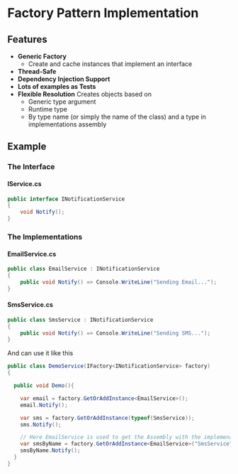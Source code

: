# Factory Pattern Implementation

## Features
- **Generic Factory**
   - Create and cache instances that implement an interface
- **Thread-Safe**
- **Dependency Injection Support**
- **Lots of examples as Tests** 
- **Flexible Resolution**
  Creates objects based on
  - Generic type argument
  - Runtime type
  - By type name (or simply the name of the class)
    and a type in implementations assembly


## Example

### The Interface

#### IService.cs
```csharp
public interface INotificationService
{
    void Notify();
}
```
### The Implementations 

#### EmailService.cs
```csharp
public class EmailService : INotificationService
{
    public void Notify() => Console.WriteLine("Sending Email...");
}
```
#### SmsService.cs
```csharp 
public class SmsService : INotificationService
{
    public void Notify() => Console.WriteLine("Sending SMS...");
}
```
And can use it like this
```csharp
public class DemoService(IFactory<INotificationService> factory)
{

  public void Demo(){

    var email = factory.GetOrAddInstance<EmailService>();
    email.Notify();

    var sms = factory.GetOrAddInstance(typeof(SmsService));
    sms.Notify(); 

    // Here EmailService is used to get the Assembly with the implemenation types
    var smsByName = factory.GetOrAddInstance<EmailService>("SmsService");
    smsByName.Notify();
  }
}
```
